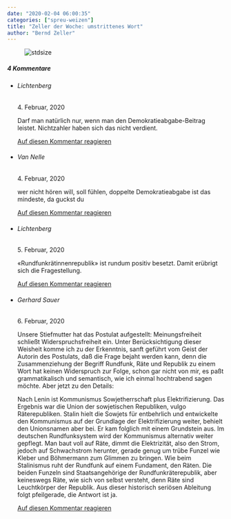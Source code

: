 ```yaml
---
date: "2020-02-04 06:00:35"
categories: ["spreu-weizen"]
title: "Zeller der Woche: umstrittenes Wort"
author: "Bernd Zeller"
---
```



<figure>
<img src="https://www.publicomag.com/wp-content/uploads/2020/02/umstrittenes-Wort-1320x919.jpg" alt=stdsize>
</figure>


<!--more-->
<h5 class="comments-h">
4 Kommentare </h5>
<ul class="commentlist">
<li class="comment even thread-even depth-1 clearfix" id="li-comment-30818">
<h6 class="author">Lichtenberg</h6> <span class="date">4. Februar, 2020</span>



Darf man natürlich nur, wenn man den Demokratieabgabe-Beitrag leistet. Nichtzahler haben sich das nicht verdient.

<a rel="nofollow" class="comment-reply-link" href="#comment-30818" data-commentid="30818" data-postid="10482" data-belowelement="comment-30818" data-respondelement="respond" data-replyto="Antworte auf Lichtenberg" aria-label="Antworte auf Lichtenberg">Auf diesen Kommentar reagieren</a> 


</li>
<li class="comment odd alt thread-odd thread-alt depth-1 clearfix" id="li-comment-30939">
<h6 class="author">Van Nelle</h6> <span class="date">4. Februar, 2020</span>



wer nicht hören will, soll fühlen, doppelte Demokratieabgabe ist das mindeste, da guckst du

<a rel="nofollow" class="comment-reply-link" href="#comment-30939" data-commentid="30939" data-postid="10482" data-belowelement="comment-30939" data-respondelement="respond" data-replyto="Antworte auf Van Nelle" aria-label="Antworte auf Van Nelle">Auf diesen Kommentar reagieren</a> 


</li>
<li class="comment even thread-even depth-1 clearfix" id="li-comment-31081">
<h6 class="author">Lichtenberg</h6> <span class="date">5. Februar, 2020</span>



«Rundfunkrätinnenrepublik» ist rundum positiv besetzt. Damit erübrigt sich die Fragestellung.

<a rel="nofollow" class="comment-reply-link" href="#comment-31081" data-commentid="31081" data-postid="10482" data-belowelement="comment-31081" data-respondelement="respond" data-replyto="Antworte auf Lichtenberg" aria-label="Antworte auf Lichtenberg">Auf diesen Kommentar reagieren</a> 


</li>
<li class="comment odd alt thread-odd thread-alt depth-1 clearfix" id="li-comment-31319">
<h6 class="author">Gerhard Sauer</h6> <span class="date">6. Februar, 2020</span>



Unsere Stiefmutter hat das Postulat aufgestellt: Meinungsfreiheit schließt Widerspruchsfreiheit ein. Unter Berücksichtigung dieser Weisheit komme ich zu der Erkenntnis, sanft geführt vom Geist der Autorin des Postulats, daß die Frage bejaht werden kann, denn die Zusammenziehung der Begriff Rundfunk, Räte und Republik zu einem Wort hat keinen Widerspruch zur Folge, schon gar nicht von mir, es paßt grammatikalisch und semantisch, wie ich einmal hochtrabend sagen möchte. Aber jetzt zu den Details:

Nach Lenin ist Kommunismus Sowjetherrschaft plus Elektrifizierung. Das Ergebnis war die Union der sowjetischen Republiken, vulgo Räterepubliken. Stalin hielt die Sowjets für entbehrlich und entwickelte den Kommunismus auf der Grundlage der Elektrifizierung weiter, behielt den Unionsnamen aber bei. Er kam folglich mit einem Grundstein aus. Im deutschen Rundfunksystem wird der Kommunismus alternativ weiter gepflegt. Man baut voll auf Räte, dimmt die Elektrizität, also den Strom, jedoch auf Schwachstrom herunter, gerade genug um trübe Funzel wie Kleber und Böhmermann zum Glimmen zu bringen. Wie beim Stalinismus ruht der Rundfunk auf einem Fundament, den Räten. Die beiden Funzeln sind Staatsangehörige der Rundfunkräterepublik, aber keineswegs Räte, wie sich von selbst versteht, denn Räte sind Leuchtkörper der Republik. Aus dieser historisch seriösen Ableitung folgt pfeilgerade, die Antwort ist ja.

<a rel="nofollow" class="comment-reply-link" href="#comment-31319" data-commentid="31319" data-postid="10482" data-belowelement="comment-31319" data-respondelement="respond" data-replyto="Antworte auf Gerhard Sauer" aria-label="Antworte auf Gerhard Sauer">Auf diesen Kommentar reagieren</a> 


</li>
</ul>
